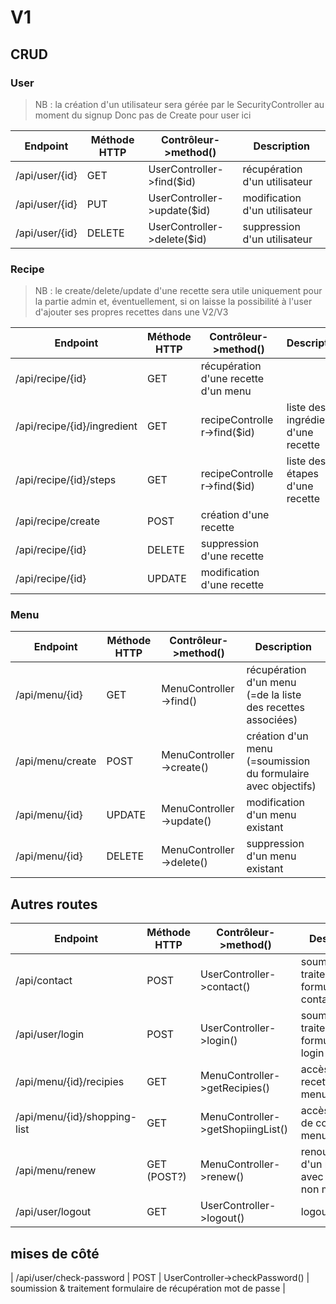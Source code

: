 # V1

## CRUD 

### User

> NB : la création d'un utilisateur sera gérée par le SecurityController au moment du signup
> Donc pas de Create pour user ici

| Endpoint  | Méthode HTTP | Contrôleur->method() | Description |
| --        | --           | --                   | --    |
| /api/user/{id}| GET | UserController->find($id) | récupération d'un utilisateur |
| /api/user/{id}| PUT | UserController->update($id) | modification d'un utilisateur |
| /api/user/{id}| DELETE | UserController->delete($id) | suppression d'un utilisateur |

### Recipe

> NB : le create/delete/update d'une recette sera utile uniquement pour la partie admin
> et, éventuellement, si on laisse la possibilité à l'user d'ajouter ses propres recettes dans une V2/V3

| Endpoint  | Méthode HTTP | Contrôleur->method() | Description |
| --        | --           | --                   | --    |
| /api/recipe/{id} | GET | récupération d'une recette d'un menu |
| /api/recipe/{id}/ingredient | GET | recipeController->find($id) | liste des ingrédients d'une recette |
| /api/recipe/{id}/steps | GET |  recipeController->find($id) | liste des étapes d'une recette  |
| /api/recipe/create | POST | création d'une recette |
| /api/recipe/{id} | DELETE | suppression d'une recette |
| /api/recipe/{id} | UPDATE | modification d'une recette |

### Menu

| Endpoint  | Méthode HTTP | Contrôleur->method() | Description |
| --        | --           | --                   | --    |
| /api/menu/{id} | GET | MenuController->find() | récupération d'un menu (=de la liste des recettes associées) |
| /api/menu/create | POST | MenuController->create() | création d'un menu (=soumission du formulaire avec objectifs) |
| /api/menu/{id} | UPDATE | MenuController->update() | modification d'un menu existant |
| /api/menu/{id} | DELETE | MenuController->delete() | suppression d'un menu existant |

## Autres routes

| Endpoint  | Méthode HTTP | Contrôleur->method() | Description |
| --        | --           | --                   | --    |
| /api/contact | POST | UserController->contact() | soumission & traitement formulaire de contact |
| /api/user/login | POST | UserController->login() | soumission & traitement formulaire de login |
| /api/menu/{id}/recipies | GET | MenuController->getRecipies() | accès aux recettes d'un menu |
| /api/menu/{id}/shopping-list | GET | MenuController->getShopiingList() | accès à la liste de course d'un menu |
| /api/menu/renew | GET (POST?) | MenuController->renew() | renouvellement d'un menu avec critères non modifiés |
| /api/user/logout | GET | UserController->logout() | logout |


## mises de côté

| /api/user/check-password | POST | UserController->checkPassword() | soumission & traitement formulaire de récupération mot de passe |
